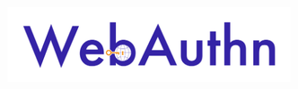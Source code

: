 <!-- .slide: data-background="white" class="full-center transition" -->

![](./assets/images/webauthn/webauthn-logo.png)
